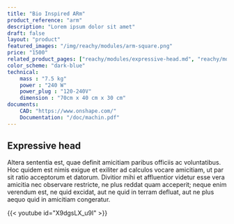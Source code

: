```yaml
---
title: "Bio Inspired ARm"
product_reference: "arm"
description: "Lorem ipsum dolor sit amet"
draft: false
layout: "product"
featured_images: "/img/reachy/modules/arm-square.png"
price: "1500"
related_product_pages: ["reachy/modules/expressive-head.md", "reachy/modules/chest.md", "reachy/modules/bioinspired-arm.md", "reachy/modules/gripper.md"]
color_scheme: "dark-blue"
technical:
    mass : "7.5 kg"
    power : "240 W"
    power_plug : "120-240V"
    dimension : "70cm x 40 cm x 30 cm"
documents:
    CAD: "https://www.onshape.com/"
    Documentation: "/doc/machin.pdf"
---
```


## Expressive head


Altera sententia est, quae definit amicitiam paribus officiis ac voluntatibus. Hoc quidem est nimis exigue et exiliter ad calculos vocare amicitiam, ut par sit ratio acceptorum et datorum. Divitior mihi et affluentior videtur esse vera amicitia nec observare restricte, ne plus reddat quam acceperit; neque enim verendum est, ne quid excidat, aut ne quid in terram defluat, aut ne plus aequo quid in amicitiam congeratur.


{{< youtube id="X9dgsLX_u9I" >}}
